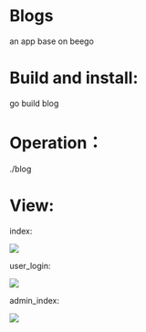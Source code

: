 Blogs
=====

an app base on beego

Build and install:
============
go build blog

Operation：
============

./blog

View:
============

index:

![](https://github.com/82027871/blogs/blob/master/static/img/1.png?raw=true)

user_login:

![](https://github.com/82027871/blogs/blob/master/static/img/3.png?raw=true)

admin_index:

![](https://github.com/82027871/blogs/blob/master/static/img/2.png?raw=true)


